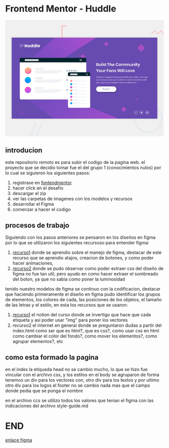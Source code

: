 # Frontend Mentor - Huddle

![Design preview for the Huddle landing page with single introductory section](./design/desktop-preview.jpg)
## introducion
este repositorio remoto es para subir el codigo de la pagina web. 
el proyecto que se decidio tomar fue el del grupo 1 (conocimientos nulos)
por lo cual se siguieron los siguientes pasos:
1. registrase en [fontendmentor](https://www.frontendmentor.io/challenges/huddle-landing-page-with-a-single-introductory-section-B_2Wvxgi0)
2. hacer click en el desafio
3. descargar el zip
4. ver las carpetas de imagenes con los modelos y recursos
5. desarrollar el Figma
6. comenzar a hacer el codigo

## procesos de trabajo
Siguiendo con los pasos anteriores se pensaron en los diseños en figma por lo que se utilizaron los siguientes recursoso para entender figma:
1. [recurso1](https://youtu.be/GoNzQHc7-qo) donde se aprendio sobre el manejo de figma, destacar de este recurso que  se aprendio atajos, creacion de botones, y como poder hacer animaciones,
2. [recurso2](https://youtu.be/Jh95K6ZaE70) donde se pudo observar como poder extraer css del diseño de figma no fue tan util, pero ayudo en como hacer extraer el sombreado del boton, ya que no sabia como poner la luminosidad

tenido nuestro modelos de figma se continuo con la codificacion, destacar que haciendo primeramente el diseño en figma pudo identificar los grupos de elementos, los colores de cada, las posiciones de los objetos, el tamaño de las letras y el estilo, en esta los recursos que se usaron:
1. [recurso1](https://fourth-army-204.notion.site/Temario-HTML-21348d5528ab450ab6f8a1d02669bbf0) el notion del curso donde se invertigo que hace que cada etiqueta y asi poder usar "img" para poner los vectores
2. recurso2 el internet en general donde se preguntaron dudas a partir del index.html como ser que es html?, que es css?, como usar css en html como cambiar el color del fondo?, como mover los elementos?, como agrupar elementos?, etc

## como esta formado la pagina 

en el index la etiqueda head no se cambio  mucho, lo que se hizo fue vincular con el archivo css, y los estilos 
en el body se agruparon de forma tenemos un div para los vectores con, otro div para los textos y por ultimo otro div para los logos
el footer no se cambio nada mas que el campo donde pedia que se ponga el nombre 

en el archivo ccs se utilizo todos los valores que tenian  el figma con las indicaciones del archivo style-guide.md

# END
[enlace figma](https://www.figma.com/file/d53SXW8nCCPlOLOGYBwf2L/FASEWEBDise%C3%B1os?type=design&node-id=2%3A37&t=frIH3Z2ielXxPGKu-1)
